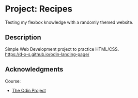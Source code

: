 # Project: Recipes 

Testing my flexbox knowledge with a randomly themed website. 

## Description

Simple Web Development project to practice HTML/CSS.  
https://d-x-s.github.io/odin-landing-page/

## Acknowledgments

Course: 
* [The Odin Project](https://www.theodinproject.com/)
